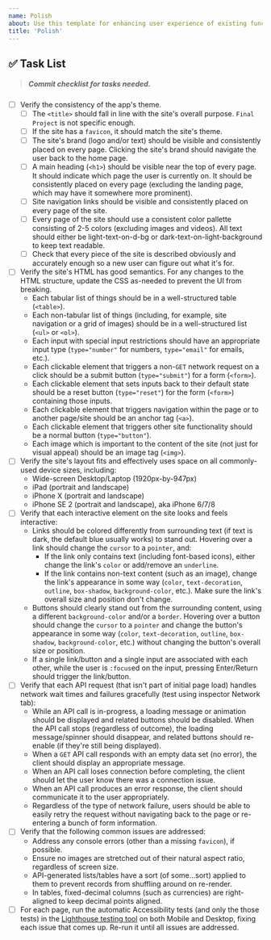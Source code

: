 ```yaml
---
name: Polish
about: Use this template for enhancing user experience of existing functionality.
title: 'Polish'
---
```


## ✅ Task List

> ##### Commit checklist for tasks needed.

- [ ] Verify the consistency of the app's theme.
  - [ ] The `<title>` should fall in line with the site's overall purpose. `Final Project` is not specific enough.
  - [ ] If the site has a `favicon`, it should match the site's theme.
  - [ ] The site's brand (logo and/or text) should be visible and consistently placed on every page. Clicking the site's brand should navigate the user back to the home page.
  - [ ] A main heading (`<h1>`) should be visible near the top of every page. It should indicate which page the user is currently on. It should be consistently placed on every page (excluding the landing page, which may have it somewhere more prominent).
  - [ ] Site navigation links should be visible and consistently placed on every page of the site.
  - [ ] Every page of the site should use a consistent color pallette consisting of 2-5 colors (excluding images and videos). All text should either be light-text-on-d-bg or dark-text-on-light-background to keep text readable.
  - [ ] Check that every piece of the site is described obviously and accurately enough so a new user can figure out what it's for.
- [ ] Verify the site's HTML has good semantics. For any changes to the HTML structure, update the CSS as-needed to prevent the UI from breaking.
  - Each tabular list of things should be in a well-structured table (`<table>`).
  - Each non-tabular list of things (including, for example, site navigation or a grid of images) should be in a well-structured list (`<ul>` or `<ol>`).
  - Each input with special input restrictions should have an appropriate input type (`type="number"` for numbers, `type="email"` for emails, etc.).
  - Each clickable element that triggers a non-`GET` network request on a click should be a submit button (`type="submit"`) for a form (`<form>`).
  - Each clickable element that sets inputs back to their default state should be a reset button (`type="reset"`) for the form (`<form>`) containing those inputs.
  - Each clickable element that triggers navigation within the page or to another page/site should be an anchor tag (`<a>`).
  - Each clickable element that triggers other site functionality should be a normal button (`type="button"`).
  - Each image which is important to the content of the site (not just for visual appeal) should be an image tag (`<img>`).
- [ ] Verify the site's layout fits and effectively uses space on all commonly-used device sizes, including:
  - Wide-screen Desktop/Laptop (1920px-by-947px)
  - iPad (portrait and landscape)
  - iPhone X (portrait and landscape)
  - iPhone SE 2 (portrait and landscape), aka iPhone 6/7/8
- [ ] Verify that each interactive element on the site looks and feels interactive:
  - Links should be colored differently from surrounding text (if text is dark, the default blue usually works) to stand out. Hovering over a link should change the `cursor` to a `pointer`, and:
    - If the link only contains text (including font-based icons), either change the link's `color` or add/remove an `underline`.
    - If the link contains non-text content (such as an image), change the link's appearance in some way (`color`, `text-decoration`, `outline`, `box-shadow`, `background-color`, etc.). Make sure the link's overall size and position don't change.
  - Buttons should clearly stand out from the surrounding content, using a different `background-color` and/or a `border`. Hovering over a button should change the `cursor` to a `pointer` and change the button's appearance in some way (`color`, `text-decoration`, `outline`, `box-shadow`, `background-color`, etc.) without changing the button's overall size or position.
  - If a single link/button and a single input are associated with each other, while the user is `:focus`ed on the input, pressing Enter/Return should trigger the link/button.
- [ ] Verify that each API request (that isn't part of initial page load) handles network wait times and failures gracefully (test using inspector Network tab):
  - While an API call is in-progress, a loading message or animation should be displayed and related buttons should be disabled. When the API call stops (regardless of outcome), the loading message/spinner should disappear, and related buttons should re-enable (if they're still being displayed).
  - When a `GET` API call responds with an empty data set (no error), the client should display an appropriate message.
  - When an API call loses connection before completing, the client should let the user know there was a connection issue.
  - When an API call produces an error response, the client should communicate it to the user appropriately.
  - Regardless of the type of network failure, users should be able to easily retry the request without navigating back to the page or re-entering a bunch of form information.
- [ ] Verify that the following common issues are addressed:
  - Address any console errors (other than a missing `favicon`), if possible.
  - Ensure no images are stretched out of their natural aspect ratio, regardless of screen size.
  - API-generated lists/tables have a sort (of some...sort) applied to them to prevent records from shuffling around on re-render.
  - In tables, fixed-decimal columns (such as currencies) are right-aligned to keep decimal points aligned.
- [ ] For each page, run the automatic Accessibility tests (and only the those tests) in the [Lighthouse testing tool](https://developers.google.com/web/tools/lighthouse#devtools) on both Mobile and Desktop, fixing each issue that comes up. Re-run it until all issues are addressed.
